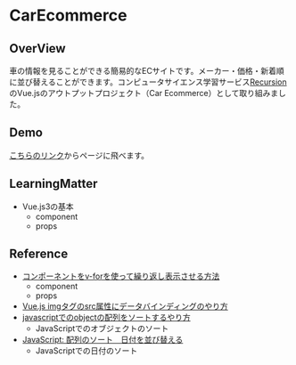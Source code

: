 # CarEcommerce

## OverView
車の情報を見ることができる簡易的なECサイトです。メーカー・価格・新着順に並び替えることができます。コンピュータサイエンス学習サービス[Recursion](https://recursionist.io/)のVue.jsのアウトプットプロジェクト（Car Ecommerce）として取り組みました。

## Demo
[こちらのリンク](https://suuu0122.github.io/CarEcommerce/)からページに飛べます。

## LearningMatter
* Vue.js3の基本
	* component
	* props

## Reference
* [コンポーネントをv-forを使って繰り返し表示させる方法](https://corecolors.net/vue_component_v-for/)
	* component
	* props
* [Vue.js imgタグのsrc属性にデータバインディングのやり方](https://mebee.info/2020/06/23/post-11368/)
* [javascriptでのobjectの配列をソートするやり方](https://techblg.app/articles/js-sort-array/)
	* JavaScriptでのオブジェクトのソート
* [JavaScript: 配列のソート　日付を並び替える](https://step-learn.com/article/javascript/205-sort-date.html)
	* JavaScriptでの日付のソート
